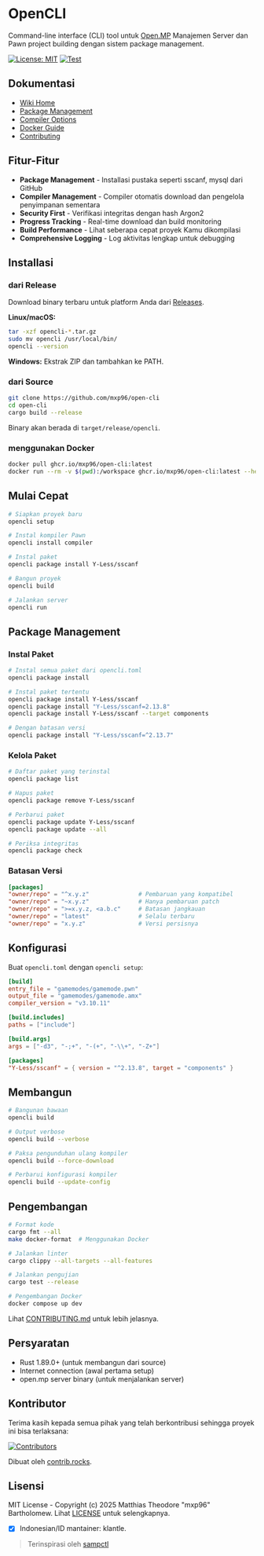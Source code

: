 # OpenCLI

Command-line interface (CLI) tool untuk [Open.MP](https://open.mp/) Manajemen Server dan Pawn project building dengan sistem package management.

[![License: MIT](https://img.shields.io/badge/License-MIT-yellow.svg)](https://opensource.org/licenses/MIT)
[![Test](https://github.com/mxp96/open-cli/actions/workflows/test.yml/badge.svg)](https://github.com/mxp96/open-cli/actions/workflows/test.yml)

## Dokumentasi

- [Wiki Home](https://github.com/mxp96/open-cli/wiki)
- [Package Management](https://github.com/mxp96/open-cli/wiki)
- [Compiler Options](https://github.com/mxp96/open-cli/wiki/Compiler-Options)
- [Docker Guide](docs/DOCKER.md)
- [Contributing](docs/CONTRIBUTING.md)

## Fitur-Fitur

- **Package Management** - Installasi pustaka seperti sscanf, mysql dari GitHub
- **Compiler Management** - Compiler otomatis download dan pengelola penyimpanan sementara
- **Security First** - Verifikasi integritas dengan hash Argon2
- **Progress Tracking** - Real-time download dan build monitoring
- **Build Performance** - Lihat seberapa cepat proyek Kamu dikompilasi
- **Comprehensive Logging** - Log aktivitas lengkap untuk debugging

## Installasi

### dari Release

Download binary terbaru untuk platform Anda dari [Releases](https://github.com/mxp96/open-cli/releases).

**Linux/macOS:**
```bash
tar -xzf opencli-*.tar.gz
sudo mv opencli /usr/local/bin/
opencli --version
```

**Windows:**
Ekstrak ZIP dan tambahkan ke PATH.

### dari Source

```bash
git clone https://github.com/mxp96/open-cli
cd open-cli
cargo build --release
```

Binary akan berada di `target/release/opencli`.

### menggunakan Docker

```bash
docker pull ghcr.io/mxp96/open-cli:latest
docker run --rm -v $(pwd):/workspace ghcr.io/mxp96/open-cli:latest --help
```

## Mulai Cepat

```bash
# Siapkan proyek baru
opencli setup

# Instal kompiler Pawn
opencli install compiler

# Instal paket
opencli package install Y-Less/sscanf

# Bangun proyek
opencli build

# Jalankan server
opencli run
```

## Package Management

### Instal Paket

```bash
# Instal semua paket dari opencli.toml
opencli package install

# Instal paket tertentu
opencli package install Y-Less/sscanf
opencli package install "Y-Less/sscanf=2.13.8"
opencli package install Y-Less/sscanf --target components

# Dengan batasan versi
opencli package install "Y-Less/sscanf=^2.13.7"
```

### Kelola Paket

```bash
# Daftar paket yang terinstal
opencli package list

# Hapus paket
opencli package remove Y-Less/sscanf

# Perbarui paket
opencli package update Y-Less/sscanf
opencli package update --all

# Periksa integritas
opencli package check
```

### Batasan Versi

```toml
[packages]
"owner/repo" = "^x.y.z"              # Pembaruan yang kompatibel
"owner/repo" = "~x.y.z"              # Hanya pembaruan patch
"owner/repo" = ">=x.y.z, <a.b.c"     # Batasan jangkauan
"owner/repo" = "latest"              # Selalu terbaru
"owner/repo" = "x.y.z"               # Versi persisnya
```

## Konfigurasi

Buat `opencli.toml` dengan `opencli setup`:

```toml
[build]
entry_file = "gamemodes/gamemode.pwn"
output_file = "gamemodes/gamemode.amx"
compiler_version = "v3.10.11"

[build.includes]
paths = ["include"]

[build.args]
args = ["-d3", "-;+", "-(+", "-\\+", "-Z+"]

[packages]
"Y-Less/sscanf" = { version = "^2.13.8", target = "components" }
```

## Membangun

```bash
# Bangunan bawaan
opencli build

# Output verbose
opencli build --verbose

# Paksa pengunduhan ulang kompiler
opencli build --force-download

# Perbarui konfigurasi kompiler
opencli build --update-config
```

## Pengembangan

```bash
# Format kode
cargo fmt --all
make docker-format  # Menggunakan Docker

# Jalankan linter
cargo clippy --all-targets --all-features

# Jalankan pengujian
cargo test --release

# Pengembangan Docker
docker compose up dev
```

Lihat [CONTRIBUTING.md](docs/CONTRIBUTING.md) untuk lebih jelasnya.

## Persyaratan

- Rust 1.89.0+ (untuk membangun dari source)
- Internet connection (awal pertama setup)
- open.mp server binary (untuk menjalankan server)

## Kontributor

Terima kasih kepada semua pihak yang telah berkontribusi sehingga proyek ini bisa terlaksana:

[![Contributors](https://contrib.rocks/image?repo=mxp96/open-cli)](https://github.com/mxp96/open-cli/graphs/contributors)

<!-- CONTRIBUTORS-LIST:START -->
Dibuat oleh [contrib.rocks](https://contrib.rocks).
<!-- CONTRIBUTORS-LIST:END -->

## Lisensi

MIT License - Copyright (c) 2025 Matthias Theodore "mxp96" Bartholomew.
Lihat [LICENSE](LICENSE) untuk selengkapnya.
- [x] Indonesian/ID mantainer: klantle. 

> Terinspirasi oleh [sampctl](https://github.com/Southclaws/sampctl)
